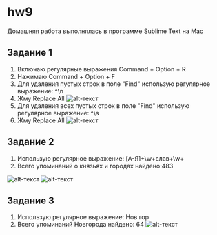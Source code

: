 # hw9

Домашняя работа выполнялась в программе Sublime Text на Mac 

## Задание 1 
1) Включаю регулярные выражения Command + Option + R
2) Нажимаю Command + Option + F
3) Для удаления пустых строк в поле "Find" использую регулярное выражение: ^\n  
4) Жму Replace All
![alt-текст](https://pp.userapi.com/c845418/v845418680/654a1/XDS0GHRlPZQ.jpg)
5) Для удаления всех пустых строк в поле "Find" использую регулярное выражение: ^\s  
6) Жму Replace All
![alt-текст](https://pp.userapi.com/c845418/v845418680/654ab/E8bdMw4oEsI.jpg)

## Задание 2
1) Использую регулярное выражение: [A-Я]+\w+слав+\w+ 
2) Всего упоминаний о князьях и городах найдено:483

![alt-текст](https://pp.userapi.com/c845322/v845322680/68c1d/drfpzW5VDa0.jpg)
![alt-текст](https://pp.userapi.com/c846418/v846418212/6049f/H4MpK5eT6FQ.jpg)

## Задание 3
1) Использую регулярное выражение: Нов.гор 
2) Всего упоминаний Новгорода найдено: 64
![alt-текст](https://pp.userapi.com/c846418/v846418212/6052f/Fj2iARHToIE.jpg)
